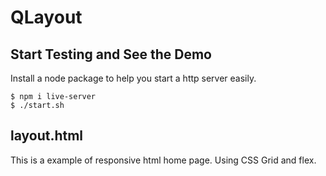 # QLayout

## Start Testing and See the Demo
Install a node package to help you start a http server easily.

```
$ npm i live-server
$ ./start.sh
```

## layout.html
This is a example of responsive html home page. Using CSS Grid and flex.

